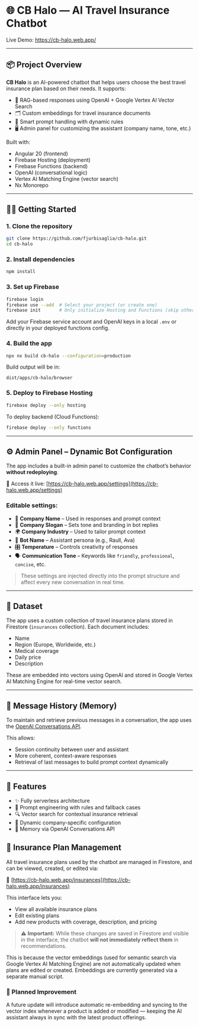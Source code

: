 # 🌐 CB Halo — AI Travel Insurance Chatbot

Live Demo: https://cb-halo.web.app/

---

## 📦 Project Overview

**CB Halo** is an AI-powered chatbot that helps users choose the best travel insurance plan based on their needs. It supports:

- 🧠 RAG-based responses using OpenAI + Google Vertex AI Vector Search
- 🗂 Custom embeddings for travel insurance documents
- 💬 Smart prompt handling with dynamic rules
- 🖥️ Admin panel for customizing the assistant (company name, tone, etc.)

Built with:

- Angular 20 (frontend)
- Firebase Hosting (deployment)
- Firebase Functions (backend)
- OpenAI (conversational logic)
- Vertex AI Matching Engine (vector search)
- Nx Monorepo

---

## 🧑‍💻 Getting Started

### 1. Clone the repository

```bash
git clone https://github.com/fjurbisaglia/cb-halo.git
cd cb-halo
```

### 2. Install dependencies

```bash
npm install
```

### 3. Set up Firebase

```bash
firebase login
firebase use --add  # Select your project (or create one)
firebase init       # Only initialize Hosting and Functions (skip others)
```

Add your Firebase service account and OpenAI keys in a local `.env` or directly in your deployed functions config.

### 4. Build the app

```bash
npx nx build cb-halo --configuration=production
```

Build output will be in:
```
dist/apps/cb-halo/browser
```

### 5. Deploy to Firebase Hosting

```bash
firebase deploy --only hosting
```

To deploy backend (Cloud Functions):
```bash
firebase deploy --only functions
```

---

## ⚙️ Admin Panel – Dynamic Bot Configuration

The app includes a built-in admin panel to customize the chatbot’s behavior **without redeploying**.

🔗 Access it live: [https://cb-halo.web.app/settings](https://cb-halo.web.app/settings)

### Editable settings:

- 🏢 **Company Name** – Used in responses and prompt context
- 📣 **Company Slogan** – Sets tone and branding in bot replies
- 🌍 **Company Industry** – Used to tailor prompt context
- 🤖 **Bot Name** – Assistant persona (e.g., Raull, Ava)
- 🎛 **Temperature** – Controls creativity of responses
- 🗣 **Communication Tone** – Keywords like `friendly`, `professional`, `concise`, etc.

> These settings are injected directly into the prompt structure and affect every new conversation in real time.

---

## 📁 Dataset

The app uses a custom collection of travel insurance plans stored in Firestore (`insurances` collection). Each document includes:

- Name
- Region (Europe, Worldwide, etc.)
- Medical coverage
- Daily price
- Description

These are embedded into vectors using OpenAI and stored in Google Vertex AI Matching Engine for real-time vector search.

---

## 💬 Message History (Memory)

To maintain and retrieve previous messages in a conversation, the app uses the [OpenAI Conversations API](https://platform.openai.com/docs/api-reference/conversations).

This allows:

- Session continuity between user and assistant
- More coherent, context-aware responses
- Retrieval of last messages to build prompt context dynamically

---

## 📌 Features

- ✨ Fully serverless architecture
- 🧩 Prompt engineering with rules and fallback cases
- 🔍 Vector search for contextual insurance retrieval
- 🔐 Dynamic company-specific configuration
- 💾 Memory via OpenAI Conversations API

## 📄 Insurance Plan Management

All travel insurance plans used by the chatbot are managed in Firestore, and can be viewed, created, or edited via:

🔗 [https://cb-halo.web.app/insurances](https://cb-halo.web.app/insurances)

This interface lets you:

- View all available insurance plans
- Edit existing plans
- Add new products with coverage, description, and pricing

> ⚠️ **Important:** While these changes are saved in Firestore and visible in the interface, the chatbot **will not immediately reflect them** in recommendations.

This is because the vector embeddings (used for semantic search via Google Vertex AI Matching Engine) are not automatically updated when plans are edited or created. Embeddings are currently generated via a separate manual script.

### 🔧 Planned Improvement

A future update will introduce automatic re-embedding and syncing to the vector index whenever a product is added or modified — keeping the AI assistant always in sync with the latest product offerings.
